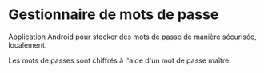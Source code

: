 # Gestionnaire de mots de passe

Application Android pour stocker des mots de passe de manière sécurisée, localement.

Les mots de passes sont chiffrés à l'aide d'un mot de passe maître.
